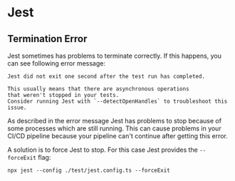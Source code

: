 # Jest

## Termination Error

Jest sometimes has problems to terminate correctly. If this happens, you can see following error message:

```shell
Jest did not exit one second after the test run has completed.

This usually means that there are asynchronous operations 
that weren't stopped in your tests. 
Consider running Jest with `--detectOpenHandles` to troubleshoot this issue.
```

As described in the error message Jest has problems to stop because of some processes which are still running.
This can cause problems in your CI/CD pipeline because your pipeline can't continue after 
getting this error.

A solution is to force Jest to stop. For this case Jest provides the `--forceExit` flag: 

```shell
npx jest --config ./test/jest.config.ts --forceExit
```